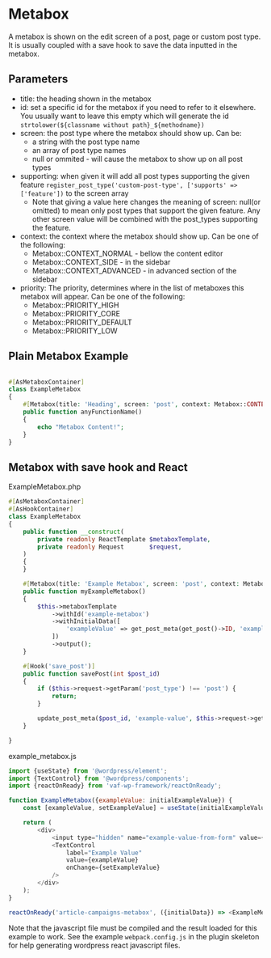 # Metabox

A metabox is shown on the edit screen of a post, page or custom post type. It is usually coupled with a save hook to
save the data inputted in the metabox.

## Parameters

- title: the heading shown in the metabox
- id: set a specific id for the metabox if you need to refer to it elsewhere. You usually want to leave this empty which
  will generate the id `strtolower(${classname without path}_${methodname})`
- screen: the post type where the metabox should show up. Can be:
  - a string with the post type name
  - an array of post type names
  - null or ommited - will cause the metabox to show up on all post types
- supporting: when given it will add all post types supporting the given feature
  `register_post_type('custom-post-type', ['supports' => ['feature'])` to the screen array
  - Note that giving a value here changes the meaning of screen: null(or omitted) to mean only post types that support
    the given feature. Any other screen value will be combined with the post_types supporting the feature.
- context: the context where the metabox should show up. Can be one of the following:
    - Metabox::CONTEXT_NORMAL - bellow the content editor
    - Metabox::CONTEXT_SIDE - in the sidebar
    - Metabox::CONTEXT_ADVANCED - in advanced section of the sidebar
- priority: The priority, determines where in the list of metaboxes this metabox will appear. Can be one of the following:
    - Metabox::PRIORITY_HIGH
    - Metabox::PRIORITY_CORE
    - Metabox::PRIORITY_DEFAULT
    - Metabox::PRIORITY_LOW

## Plain Metabox Example

```php

#[AsMetaboxContainer]
class ExampleMetabox
{
    #[Metabox(title: 'Heading', screen: 'post', context: Metabox::CONTEXT_SIDE)]
    public function anyFunctionName()
    {
        echo "Metabox Content!";
    }
}
```

## Metabox with save hook and React

ExampleMetabox.php
```php
#[AsMetaboxContainer]
#[AsHookContainer]
class ExampleMetabox
{
    public function __construct(
        private readonly ReactTemplate $metaboxTemplate,
        private readonly Request       $request,
    )
    {
    }

    #[Metabox(title: 'Example Metabox', screen: 'post', context: Metabox::CONTEXT_SIDE)]
    public function myExampleMetabox()
    {
        $this->metaboxTemplate
            ->withId('example-metabox')
            ->withInitialData([
                'exampleValue' => get_post_meta(get_post()->ID, 'example-value', true)
            ])
            ->output();
    }

    #[Hook('save_post')]
    public function savePost(int $post_id)
    {
        if ($this->request->getParam('post_type') !== 'post') {
            return;
        }

        update_post_meta($post_id, 'example-value', $this->request->getParam('example-value-from-form');
    }

}
```

example_metabox.js
```javascript
import {useState} from '@wordpress/element';
import {TextControl} from '@wordpress/components';
import {reactOnReady} from 'vaf-wp-framework/reactOnReady';

function ExampleMetabox({exampleValue: initialExampleValue}) {
    const [exampleValue, setExampleValue] = useState(initialExampleValue);

    return (
        <div>
            <input type="hidden" name="example-value-from-form" value={exampleValue} />
            <TextControl
                label="Example Value"
                value={exampleValue}
                onChange={setExampleValue}
            />
        </div>
    );
}

reactOnReady('article-campaigns-metabox', ({initialData}) => <ExampleMetabox {...(initialData ?? {})} />);
```

Note that the javascript file must be compiled and the result loaded for this example to work. See the example
`webpack.config.js` in the plugin skeleton for help generating wordpress react javascript files.
